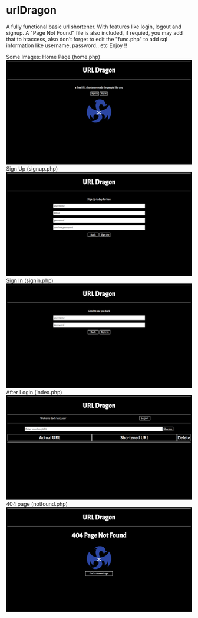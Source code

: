 # urlDragon
A fully functional basic url shortener.
With features like login, logout and signup.
A "Page Not Found" file is also included, if requied, you may add that to htaccess, also don't forget to edit the "func.php" to add sql information like username, password.. etc
Enjoy !!

Some Images:
Home Page (home.php)
![home.php](https://github.com/rpd-512/urlDragon/blob/main/exampleImages/img_1.png)
Sign Up (signup.php)
![signup.php](https://github.com/rpd-512/urlDragon/blob/main/exampleImages/img_2.png)
Sign In (signin.php)
![signin.php](https://github.com/rpd-512/urlDragon/blob/main/exampleImages/img_3.png)
After Login (index.php)
![index.php](https://github.com/rpd-512/urlDragon/blob/main/exampleImages/img_4.png)
404 page (notfound.php)
![Not Found](https://github.com/rpd-512/urlDragon/blob/main/exampleImages/img_5.png)
